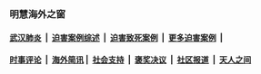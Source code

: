 
### 明慧海外之窗

####  [武汉肺炎](indexes/365.md?t=04281801) &nbsp;|&nbsp;  [迫害案例综述](indexes/328.md?t=04281801) &nbsp;|&nbsp; [迫害致死案例](indexes/277.md?t=04281801)  &nbsp;|&nbsp; [更多迫害案例](indexes/81.md?t=04281801)  &nbsp;|&nbsp; 
####  [时事评论](indexes/19.md?t=04281801) &nbsp;|&nbsp; [海外简讯](indexes/245.md?t=04281801)&nbsp;|&nbsp;  [社会支持](indexes/140.md?t=04281801) &nbsp;|&nbsp; [褒奖决议](indexes/282.md?t=04281801) &nbsp;|&nbsp; [社区报道](indexes/91.md?t=04281801)  &nbsp;|&nbsp; [天人之间](indexes/78.md?t=04281801) 

